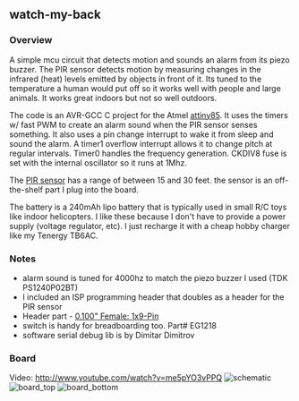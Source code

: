 watch-my-back 
-------------


### Overview

A simple mcu circuit that detects motion and sounds an alarm from its piezo buzzer. The PIR sensor detects 
motion by measuring changes in the infrared (heat) levels emitted by objects in front of it. Its tuned to
the temperature a human would put off so it works well with people and large animals. It works great indoors
but not so well outdoors.

The code is an AVR-GCC C project for the Atmel [attiny85](http://www.atmel.com/devices/attiny85.aspx).
It uses the timers w/ fast PWM to create an alarm sound when the PIR sensor senses something. It also uses
a pin change interrupt to wake it from sleep and sound the alarm. A timer1 overflow interrupt allows it to 
change pitch at regular intervals. Timer0 handles the frequency generation. CKDIV8 fuse is set with the 
internal oscillator so it runs at 1Mhz.

The [PIR sensor](http://www.parallax.com/tabid/768/ProductID/83/Default.aspx) has a range of between 15 and 30 feet. 
the sensor is an off-the-shelf part I plug into the board.

The battery is a 240mAh lipo battery that is typically used in small R/C toys like indoor helicopters. I like these
because I don't have to provide a power supply (voltage regulator, etc). I just recharge it with a cheap hobby charger
like my Tenergy TB6AC.

### Notes
- alarm sound is tuned for 4000hz to match the piezo buzzer I used (TDK PS1240P02BT)
- I included an ISP programming header that doubles as a header for the PIR sensor
- Header part - [0.100" Female: 1x9-Pin](http://www.pololu.com/catalog/product/1019/pictures)
- switch is handy for breadboarding too. Part# EG1218
- software serial debug lib is by Dimitar Dimitrov

### Board
Video:
http://www.youtube.com/watch?v=me5pYO3vPPQ
![schematic](https://raw.github.com/tacowars/watch-my-back/master/docs/schematic.png)
![board_top](https://raw.github.com/tacowars/watch-my-back/master/docs/DSC_0119.jpg)
![board_bottom](https://raw.github.com/tacowars/watch-my-back/master/docs/DSC_0120.jpg)